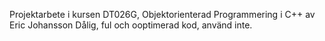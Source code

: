 Projektarbete i kursen DT026G, Objektorienterad Programmering i C++ av Eric Johansson
Dålig, ful och ooptimerad kod, använd inte.
